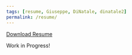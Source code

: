 ```yaml
---
tags: [resume, Giuseppe, DiNatale, dinatale2]
permalink: /resume/
---
```


<i class="fa fa-file-pdf-o"></i> [Download Resume](/files/giuseppe-resume-long.pdf)

Work in Progress!
